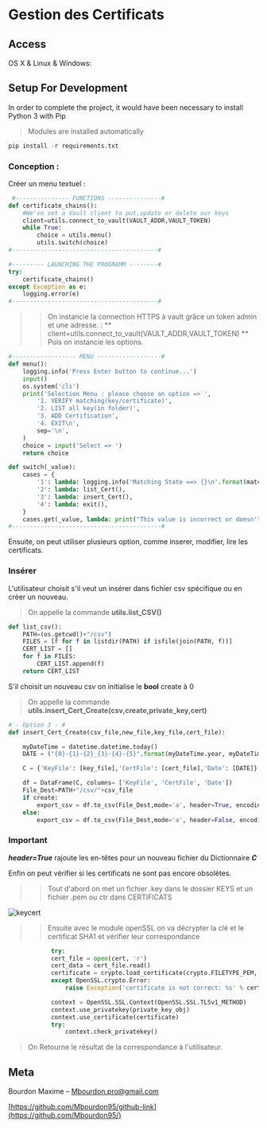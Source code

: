 # Gestion des Certificats

## Access

OS X & Linux & Windows:

## Setup For Development

In order to complete the project, it would have been necessary to install Python 3 with Pip
> Modules are installed automatically

```python
pip install -r requirements.txt 
```

### Conception :

Créer un menu textuel : 

```python
 #--------------- FUNCTIONS ---------------#
def certificate_chains():
    #We've set a Vault client to put,update or delete our keys 
    client=utils.connect_to_vault(VAULT_ADDR,VAULT_TOKEN)
    while True:     
        choice = utils.menu()
        utils.switch(choice)
#-----------------------------------------#

#--------- LAUNCHING THE PROGRAMM --------#
try:
    certificate_chains()
except Exception as e:
    logging.error(e)
#-----------------------------------------#

```
>> On instancie la connection HTTPS à vault grâce un token admin et une adresse. : ** client=utils.connect_to_vault(VAULT_ADDR,VAULT_TOKEN) **
>> Puis on instancie les options.
```python
#------------------ MENU ------------------#
def menu():
    logging.info('Press Enter button to continue...')
    input()
    os.system('cls')
    print('Selection Menu : please choose an option => ',
        '1. VERIFY matching(key/certificate)',
        '2. LIST all key(in folder)',
        '3. ADD Certification',
        '4. EXIT\n',
        sep='\n',
    )
    choice = input('Select => ')
    return choice 

def switch(_value):
    cases = {
        '1': lambda: logging.info('Matching State ==> {}\n'.format(match_between_key_n_certificate())),
        '2': lambda: list_Cert(),
        '3': lambda: insert_Cert(),
        '4': lambda: exit(),
    }
    cases.get(_value, lambda: print("This value is incorrect or doesn't exist...please try again !"))()
#------------------------------------------#
```

Ensuite, on peut utiliser plusieurs option, comme inserer, modifier, lire les certificats. 

### Insérer
L'utilisateur choisit s'il veut un insérer dans fichier csv spécifique ou en créer un nouveau.
> On appelle la commande **utils.list_CSV()**

```python
def list_csv():
    PATH=(os.getcwd()+"/csv")
    FILES = [f for f in listdir(PATH) if isfile(join(PATH, f))]
    CERT_LIST = []
    for f in FILES: 
        CERT_LIST.append(f)
    return CERT_LIST
```
S'il choisit un nouveau csv on initialise le **bool** create à 0 
> On appelle la commande **utils.insert_Cert_Create(csv,create,private_key,cert)**

```python
# - Option 3 - #
def insert_Cert_Create(csv_file,new_file,key_file,cert_file):

    myDateTime = datetime.datetime.today()     
    DATE = ("{0}-{1}-{2}_{3}-{4}-{5}".format(myDateTime.year, myDateTime.month, myDateTime.day,myDateTime.hour, myDateTime.minute,myDateTime.second))

    C = {'KeyFile': [key_file],'CertFile': [cert_file],'Date': [DATE]}

    df = DataFrame(C, columns= ['KeyFile', 'CertFile', 'Date'])
    File_Dest=PATH+"/csv/"+csv_file
    if create:       
        export_csv = df.to_csv(File_Dest,mode='a', header=True, encoding='utf-8', sep=';')
    else:
        export_csv = df.to_csv(File_Dest,mode='a', header=False, encoding='utf-8', sep=';')
```
### Important
***header=True*** rajoute les en-têtes pour un nouveau fichier du Dictionnaire ***C***

Enfin on peut vérifier si les certificats ne sont pas encore obsolètes. 
>> Tout d'abord on met un fichier .key dans le dossier KEYS et un fichier .pem ou ctr dans CERTIFICATS

![keycert](https://user-images.githubusercontent.com/71081511/112759182-2923c600-8ff2-11eb-8147-091899d41988.png)

>> Ensuite avec le module openSSL on va décrypter la clé et le certificat SHA1 et vérifier leur correspondance
>> 
```python
            try:
            cert_file = open(cert, 'r')
            cert_data = cert_file.read()
            certificate = crypto.load_certificate(crypto.FILETYPE_PEM, cert_data)
            except OpenSSL.crypto.Error:
                raise Exception('certificate is not correct: %s' % cert_file)

            context = OpenSSL.SSL.Context(OpenSSL.SSL.TLSv1_METHOD)
            context.use_privatekey(private_key_obj)
            context.use_certificate(certificate)
            try:
                context.check_privatekey()
```
> On Retourne le résultat de la correspondance à l'utilisateur. 

## Meta

Bourdon Maxime – Mbourdon.pro@gmail.com

[https://github.com/Mbourdon95/github-link](https://github.com/Mbourdon95/)
